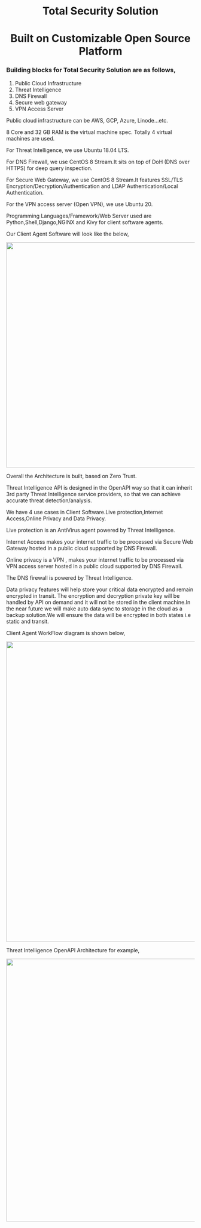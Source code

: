 <h1 align="center">Total Security Solution</h1>
<h1 align="center">Built on Customizable Open Source Platform</h1>

### Building blocks for Total Security Solution are as follows,
1)	Public Cloud Infrastructure
2)	Threat Intelligence
3)	DNS Firewall
4)	Secure web gateway
5)	VPN Access Server

Public cloud infrastructure can be AWS, GCP, Azure, Linode…etc.

8 Core and 32 GB RAM is the virtual machine spec. Totally 4 virtual machines are used.

For Threat Intelligence, we use Ubuntu 18.04 LTS.

For DNS Firewall, we use CentOS 8 Stream.It sits on top of DoH (DNS over HTTPS) for deep query inspection.

For Secure Web Gateway, we use CentOS 8 Stream.It features SSL/TLS Encryption/Decryption/Authentication and LDAP Authentication/Local Authentication.

For the VPN access server (Open VPN), we use Ubuntu 20.

Programming Languages/Framework/Web Server used are Python,Shell,Django,NGINX and Kivy for client software agents.

Our Client Agent Software will look like the below,

<p align="center" ><img src="https://dimabusiness.com/git-image/DimaTS.JPG" width="600"></p> 

Overall the Architecture is built, based on Zero Trust.

Threat Intelligence API is designed in the OpenAPI way so that it can inherit 3rd party Threat Intelligence service providers, so that we can achieve accurate threat detection/analysis.

We have 4 use cases in Client Software.Live protection,Internet Access,Online Privacy and Data Privacy.

Live protection is an AntiVirus agent powered by Threat Intelligence.

Internet Access makes your internet traffic to be processed via Secure Web Gateway hosted in a public cloud supported by DNS Firewall.

Online privacy is a VPN , makes your internet traffic to be processed via VPN access server hosted in a public cloud supported by DNS Firewall.

The DNS firewall is powered by Threat Intelligence.

Data privacy features will help store your critical data encrypted and remain encrypted in transit.
The encryption and decryption private key will be handled by API on demand and it will not be stored in the client machine.In the near future we will make auto data sync to storage in the cloud as a backup solution.We will ensure the data will be encrypted in both states i.e static and transit.

Client Agent WorkFlow diagram is shown below,
<p align="center" ><img src="https://dimabusiness.com/git-image/Diagram.jpg" width="800"></p> 

Threat Intelligence OpenAPI Architecture for example,

<p align="center" ><img src="https://dimabusiness.com/git-image/API.jpg" width="700"></p> 

